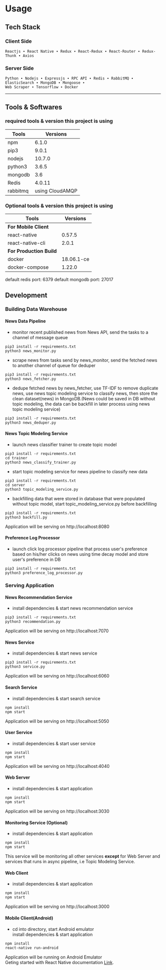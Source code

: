 # Usage

## Tech Stack

### Client Side

    Reactjs ∙ React Native ∙ Redux ∙ React-Redux ∙ React-Router ∙ Redux-Thunk ∙ Axios

### Server Side

    Python ∙ Nodejs ∙ Expressjs ∙ RPC API ∙ Redis ∙ RabbitMQ ∙ ElasticSearch ∙ MongoDB ∙ Mongoose ∙
    Web Scraper ∙ Tensorflow ∙ Docker

---

## Tools & Softwares

### required tools & version this project is using

| Tools    | Versions        |
| -------- | --------------- |
| npm      | 6.1.0           |
| pip3     | 9.0.1           |
| nodejs   | 10.7.0          |
| python3  | 3.6.5           |
| mongodb  | 3.6             |
| Redis    | 4.0.11          |
| rabbitmq | using CloudAMQP |

### Optional tools & version this project is using

| Tools                    | Versions   |
| ------------------------ | ---------- |
| **For Mobile Client**    |
| react-native             | 0.57.5     |
| react-native-cli         | 2.0.1      |
| **For Production Build** |
| docker                   | 18.06.1-ce |
| docker-compose           | 1.22.0     |

default redis port: 6379
default mongodb port: 27017

## Development

### Building Data Warehouse

#### News Data Pipeline

- monitor recent published news from News API, send the tasks to a channel of message queue

```terminal
pip3 install -r requirements.txt
python3 news_monitor.py
```

- scrape news from tasks send by news_monitor, send the fetched news to another channel of queue for deduper

```terminal
pip3 install -r requirements.txt
python3 news_fetcher.py
```

- dedupe fetched news by news_fetcher, use TF-IDF to remove duplicate news, use news topic modeling service to classify news, then store the clean dataset(news) in MongoDB.(News could be saved in DB without topic modeling, the data can be backfill in later process using news topic modeling service)

```terminal
pip3 install -r requirements.txt
python3 news_deduper.py
```

#### News Topic Modeling Service

- launch news classifier trainer to create topic model

```terminal
pip3 install -r requirements.txt
cd trainer
python3 news_classify_trainer.py
```

- start topic modeling service for news pipeline to classify new data

```terminal
pip3 install -r requirements.txt
cd server
python3 topic_modeling_service.py
```

- backfilling data that were stored in database that were populated without topic model, start topic_modeling_service.py before backfilling

```terminal
pip3 install -r requirements.txt
python3 backfill.py
```

Application will be serving on http://localhost:8080

#### Preference Log Processor

- launch click log processor pipeline that process user's preference based on his/her clicks on news using time decay model and store user's preference in DB

```terminal
pip3 install -r requirements.txt
python3 preference_log_processor.py
```

### Serving Application

#### News Recommendation Service

- install dependencies & start news recommendation service

```terminal
pip3 install -r requirements.txt
python3 recommendation.py
```

Application will be serving on http://localhost:7070

#### News Service

- install dependencies & start news service

```terminal
pip3 install -r requirements.txt
python3 service.py
```

Application will be serving on http://localhost:6060

#### Search Service

- install dependencies & start search service

```terminal
npm install
npm start
```

Application will be serving on http://localhost:5050

#### User Service

- install dependencies & start user service

```terminal
npm install
npm start
```

Application will be serving on http://localhost:4040

#### Web Server

- install dependencies & start application

```terminal
npm install
npm start
```

Application will be serving on http://localhost:3030

#### Monitoring Service (Optional)

- install dependencies & start application

```terminal
npm install
npm start
```

This service will be monitoring all other services **except** for Web Server and services that runs in async pipeline, i.e Topic Modeling Service.

#### Web Client

- install dependencies & start application

```terminal
npm install
npm start
```

Application will be serving on http://localhost:3000

#### Mobile Client(Android)

- cd into directory, start Android emulator  
  install dependencies & start application

```terminal
npm install
react-native run-android
```

Application will be running on Android Emulator  
Geting started with React Native documentation [Link](https://facebook.github.io/react-native/docs/getting-started).

